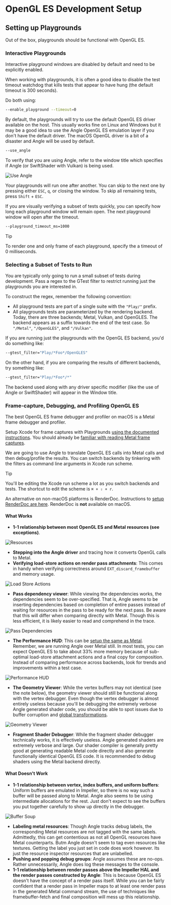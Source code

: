 # OpenGL ES Development Setup

## Setting up Playgrounds

Out of the box, playgrounds should be functional with OpenGL ES.

### Interactive Playgrounds

Interactive playground windows are disabled by default and need to be explicitly enabled.

When working with playgrounds, it is often a good idea to disable the test timeout watchdog that kills tests that appear to have hung (the default timeout is 300 seconds).

Do both using:

```sh
--enable_playground --timeout=0
```

By default, the playgrounds will try to use the default OpenGL ES driver available on the host. This usually works fine on Linux and Windows but it may be a good idea to use the Angle OpenGL ES emulation layer if you don't have the default driver. The macOS OpenGL driver is a bit of a disaster and Angle will be used by default.

```sh
--use_angle
```

To verify that you are using Angle, refer to the window title which specifies if Angle (or SwiftShader with Vulkan) is being used.

![Use Angle](https://raw.githubusercontent.com/flutter/assets-for-api-docs/refs/heads/main/assets/engine/impeller/opengles_development_setup/angle.avif)

Your playgrounds will run one after another. You can skip to the next one by pressing either `ESC`, `q`, or closing the window. To skip all remaining tests, press `Shift` + `ESC`.

If you are visually verifying a subset of tests quickly, you can specify how long each playground window will remain open. The next playground window will open after the timeout.

```sh
--playground_timeout_ms=1000
```

> [!TIP]
> To render one and only frame of each playground, specify the a timeout of 0 milliseconds.

### Selecting a Subset of Tests to Run

You are typically only going to run a small subset of tests during development. Pass a regex to the GTest filter to restrict running just the playgrounds you are interested in.

To construct the regex, remember the following convention:

* All playground tests are part of a single suite with the `"Play/"` prefix.
* All playgrounds tests are parameterized by the rendering backend. Today, there are three backends; Metal, Vulkan, and OpenGLES. The backend appears as a suffix towards the end of the test case. So `"/Metal"`, `"/OpenGLES"`, and `"/Vulkan"`.

If you are running just the playgrounds with the OpenGL ES backend, you'd do something like:

```sh
--gtest_filter="Play/*Foo*/OpenGLES"
```

On the other hand, if you are comparing the results of different backends, try something like:

```sh
--gtest_filter="Play/*Foo*/*"
```

The backend used along with any driver specific modifier (like the use of Angle or SwiftShader) will appear in the Window title.

### Frame-capture, Debugging, and Profiling OpenGL ES

The best OpenGL ES frame debugger and profiler on macOS is a Metal frame debugger and profiler.

Setup Xcode for frame captures with Playgrounds [using the documented instructions](./xcode_frame_capture.md). You should already be [familiar with reading Metal frame captures](./read_frame_captures.md).

We are going to use Angle to translate OpenGL ES calls into Metal calls and then debug/profile the results. You can switch backends by tinkering with the filters as command line arguments in Xcode run scheme.

> [!TIP]
> You'll be editing the Xcode run scheme a lot as you switch backends and tests. The shortcut to edit the scheme is `⌘ + ⇧ + r`.

An alternative on non-macOS platforms is RenderDoc. Instructions to [setup RenderDoc are here](./renderdoc_frame_capture.md). RenderDoc is **not** available on macOS.

#### What Works

* **1-1 relationship between most OpenGL ES and Metal resources (see exceptions)**.

![Resources](https://raw.githubusercontent.com/flutter/assets-for-api-docs/refs/heads/main/assets/engine/impeller/opengles_development_setup/resources.avif)

* **Stepping into the Angle driver** and tracing how it converts OpenGL calls to Metal.
* **Verifying load-store actions on render pass attachments**: This comes in handy when verifying correctness around `EXT_discard_framebuffer` and memory usage.

![Load Store Actions](https://raw.githubusercontent.com/flutter/assets-for-api-docs/refs/heads/main/assets/engine/impeller/opengles_development_setup/load_store.avif)

* **Pass dependency viewer**: While viewing the dependencies works, the dependencies seem to be over-specified. That is, Angle seems to be inserting dependencies based on completion of entire passes instead of waiting for resources in the pass to be ready for the next pass. Be aware that this will differ when comparing directly with Metal. Though this is less efficient, it is likely easier to read and comprehend in the trace.

![Pass Dependencies](https://raw.githubusercontent.com/flutter/assets-for-api-docs/refs/heads/main/assets/engine/impeller/opengles_development_setup/pass_deps.avif)

* **The Performance HUD**: This can be [setup the same as Metal](./metal_validation.md). Remember, we are running Angle over Metal still. In most tests, you can expect OpenGL ES to take about 33% more memory because of sub-optimal load-store attachment actions and a final copy for composition. Instead of comparing performance across backends, look for trends and improvements within a test case.

![Performance HUD](https://raw.githubusercontent.com/flutter/assets-for-api-docs/refs/heads/main/assets/engine/impeller/opengles_development_setup/hud.avif)

* **The Geometry Viewer**: While the vertex buffers may not identical (see the note below), the geometry viewer should still be functional along with the vertex debugger. Even though the vertex debugger is almost entirely useless because you'll be debugging the extremely verbose Angle generated shader code, you should be able to spot issues due to buffer corruption and [global transformations](./coordinate_system.md).

![Geometry Viewer](https://raw.githubusercontent.com/flutter/assets-for-api-docs/refs/heads/main/assets/engine/impeller/opengles_development_setup/geometry_viewer.avif)

* **Fragment Shader Debugger**: While the fragment shader debugger technically works, it is effectively useless. Angle generated shaders are extremely verbose and large. Our shader compiler is generally pretty good at generating readable Metal code directly and also generate functionally identical OpenGL ES code. It is recommended to debug shaders using the Metal backend directly.

#### What Doesn't Work

* **1-1 relationship between vertex, index buffers, and uniform buffers**: Uniform buffers are emulated in Impeller, so there is no way such a buffer will be passed along to Metal. Angle also seems to be using intermediate allocations for the rest. Just don't expect to see the buffers you put together carefully to show up directly in the debugger.

![Buffer Soup](https://raw.githubusercontent.com/flutter/assets-for-api-docs/refs/heads/main/assets/engine/impeller/opengles_development_setup/buffer_soup.avif)

* **Labeling metal resources**: Though Angle tracks debug labels, the corresponding Metal resources are not tagged with the same labels. Admittedly, this can get contentious as not all OpenGL resources have Metal counterparts. Butm Angle doesn't seem to tag even resources like textures. Getting the label you just set in code does work however. Its just the resource inspector resources that are unlabelled.
* **Pushing and popping debug groups**: Angle assumes these are no-ops. Rather unnecessarily, Angle does log these messages to the console.
* **1-1 relationship between render passes above the Impeller HAL and the render passes constructed by Angle**: This is because OpenGL ES doesn't have the concept of a render pass itself. While you can be fairly confident that a render pass in Impeller maps to at least one render pass in the generated Metal command stream, the use of techniques like framebuffer-fetch and final composition will mess up this relationship.
